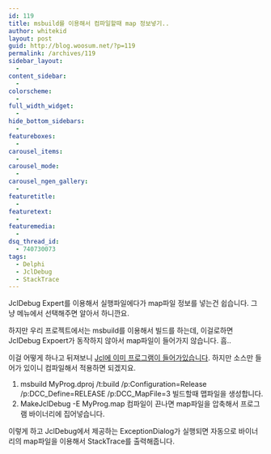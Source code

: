 ```yaml
---
id: 119
title: msbuild를 이용해서 컴파일할때 map 정보넣기..
author: whitekid
layout: post
guid: http://blog.woosum.net/?p=119
permalink: /archives/119
sidebar_layout:
  -
content_sidebar:
  -
colorscheme:
  -
full_width_widget:
  -
hide_bottom_sidebars:
  -
featureboxes:
  -
carousel_items:
  -
carousel_mode:
  -
carousel_ngen_gallery:
  -
featuretitle:
  -
featuretext:
  -
featuremedia:
  -
dsq_thread_id:
  - 740730073
tags:
  - Delphi
  - JclDebug
  - StackTrace
---
```

JclDebug Expert를 이용해서 실행파일에다가 map파일 정보를 넣는건 쉽습니다. 그냥 메뉴에서 선택해주면 알아서 하니깐요.

하지만 우리 프로젝트에서는 msbuild를 이용해서 빌드를 하는데, 이걸로하면 JclDebug Expoert가 동작하지 않아서 map파일이 들어가지 않습니다. 흠..

이걸 어떻게 하나고 뒤져보니 [Jcl에 이미 프로그램이 들어가있습니다][1]. 하지만 소스만 들어가 있이니 컴파일해서 적용하면 되겠지요.

  1. msbuild MyProg.dproj /t:build /p:Configuration=Release /p:DCC\_Define=RELEASE /p:DCC\_MapFile=3
    빌드할때 맵파일을 생성합니다.
  2. MakeJclDebug -E MyProg.map
    컴파일이 끈나면 map파일을 압축해서 프로그램 바이너리에 집어넣습니다.

이렇게 하고 JclDebug에서 제공하는 ExceptionDialog가 실행되면 자동으로 바이너리의 map파일을 이용해서 StackTrace를 출력해줍니다.

 [1]: http://jedi.jcl.free-usenet.eu/Build-delphi-2009-project-with-MSBUILD-command-mode-!_T25464074_S1